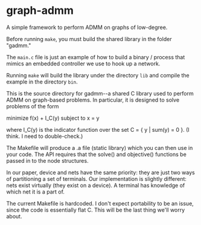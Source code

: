 graph-admm
==========

A simple framework to perform ADMM on graphs of low-degree.

Before running `make`, you must build the shared library in the folder
"gadmm."

The `main.c` file is just an example of how to build a binary / process that
mimics an embedded controller we use to hook up a network.

Running `make` will build the library under the directory `lib` and compile
the example in the directory `bin`.

This is the source directory for gadmm--a shared C library used to perform
ADMM on graph-based problems. In particular, it is designed to solve problems
of the form

  minimize f(x) + I_C(y) subject to x = y

where I_C(y) is the indicator function over the set C = { y | sum(y) = 0 }. (I
think. I need to double-check.)

The Makefile will produce a .a file (static library) which you can then use in
your code. The API requires that the solve() and objective() functions be
passed in to the node structures.

In our paper, device and nets have the same priority: they are just two ways
of partitioning a set of terminals. Our implementation is slightly different:
nets exist virtually (they exist on a device). A terminal has knowledge of
which net it is a part of.

The current Makefile is hardcoded. I don't expect portability to be an issue, 
since the code is essentially flat C. This will be the last thing we'll worry 
about.